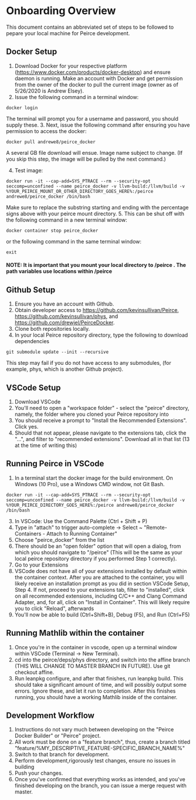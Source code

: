 # Onboarding Overview

This document contains an abbreviated set of steps to be followed to pepare your local machine for Peirce development.

## Docker Setup

1. Download Docker for your respective platform (https://www.docker.com/products/docker-desktop) and ensure daemon is running. Make an account with Docker and get permission from the owner of the docker to pull the current image (owner as of 5/26/2020 is Andrew Elsey).
2. Issue the following command in a terminal window:
```shell
docker login
```
The terminal will prompt you for a username and password, you should supply these.
3. Next, issue the following command after ensuring you have permission to access the docker: 
```shell
docker pull andrewe8/peirce_docker
```
A several GB file download will ensue. Image name subject to change. (If you skip this step, the image will be pulled by the next command.)

4. Test image:
```shell
docker run -it --cap-add=SYS_PTRACE --rm --security-opt seccomp=unconfined --name peirce_docker -v llvm-build:/llvm/build -v %YOUR_PEIRCE_MOUNT_OR_OTHER_DIRECTORY_GOES_HERE%:/peirce andrewe8/peirce_docker /bin/bash
```
Make sure to replace the substring starting and ending with the percentage signs above with your peirce mount directory. 
5. This can be shut off with the following command in a new terminal window: 
```shell
docker container stop peirce_docker
```
or the following command in the same terminal window:
```shell
exit
```
#### NOTE: It is important that you mount your local directory to /peirce . The path variables use locations within /peirce

## Github Setup

1. Ensure you have an account with Github.
2. Obtain developer access to https://github.com/kevinsullivan/Peirce, https://github.com/kevinsullivan/phys, and https://github.com/drewjel/PeirceDocker.
3. Clone both repositories locally.
4. In your local Peirce repository directory, type the following to download dependencies
```shell
git submodule update --init --recursive
```
This step may fail if you do not have access to any submodules, (for example, phys, which is another Github project).


## VSCode Setup

1. Download VSCode
2. You'll need to open a "workspace folder" - select the "peirce" directory, namely, the folder where you cloned your Peirce repository into
3. You should receive a prompt to "Install the Recommended Extensions". Click yes.
4. Should that not appear, please navigate to the extensions tab, click the "...", and filter to "recommended extensions". Download all in that list (13 at the time of writing this)

## Running Peirce in VSCode

1. In a terminal start the docker image for the build environment. On Windows (10 Pro), use a Windows CMD window, not Git Bash. 
```shell
docker run -it --cap-add=SYS_PTRACE --rm --security-opt seccomp=unconfined --name peirce_docker -v llvm-build:/llvm/build -v %YOUR_PEIRCE_DIRECTORY_GOES_HERE%:/peirce andrewe8/peirce_docker /bin/bash
```
3. In VSCode: Use the Command Palette (Ctrl + Shift + P)
3. Type in "attach" to trigger auto-complete -> Select ~ "Remote-Containers - Attach to Running Container"
4. Choose "peirce_docker" from the list
5. There should be an "open folder" option that will open a dialog, from which you should navigate to "/peirce" (This will be the same as your local peirce repository directory if you performed Step 1 correctly).
6. Go to your Extensions
7. VSCode does not have all of your extensions installed by default within the container context. After you are attached to the container, you will likely receive an installation prompt as you did in section VSCode Setup, Step 4. If not, proceed to your extensions tab, filter to "installed", click on all recommended extensions, including C/C++ and Clang Command Adapter, and, for all, click on "Install in Container". This will likely require you to click "Reload", afterwards
8. You'll now be able to build (Ctrl+Shift+B), Debug (F5), and Run (Ctrl+F5)

## Running Mathlib within the container
1. Once you're in the container in vscode, open up a terminal window within VSCode (Terminal -> New Terminal). 
2. cd into the peirce/deps/phys directory, and switch into the affine branch (THIS WILL CHANGE TO MASTER BRANCH IN FUTURE). Use git checkout affine.
3. Run leanpkg configure, and after that finishes, run leanpkg build. This should take a significant amount of time, and will possibly output some errors. Ignore these, and let it run to completion. After this finishes running, you should have a working Mathlib inside of the container. 


## Development Workflow

1. Instructions do not vary much between developing on the "Peirce Docker Builder" or "Peirce" project.
2. All work must be done on a "feature branch", thus, create a branch titled "feature/%MY_DESCRIPTIVE_FEATURE-SPECIFIC_BRANCH_NAME%"
3. Switch to that branch for development.
4. Perform development,rigorously test changes, ensure no issues in building
5. Push your changes. 
6. Once you've confirmed that everything works as intended, and you've finished developing on the branch, you can issue a merge request with master.

